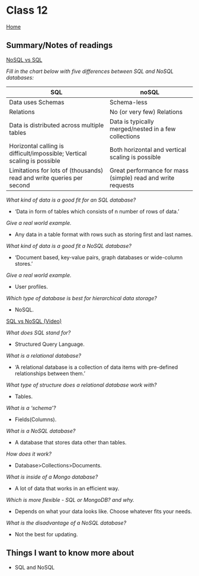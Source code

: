 
# Class 12

[Home](https://markjackson28.github.io/reading-notes/)

## Summary/Notes of readings

[NoSQL vs SQL](https://www.thegeekstuff.com/2014/01/sql-vs-nosql-db/?utm_source=tuicool)

*Fill in the chart below with five differences between SQL and NoSQL databases:*

| SQL                                                                      | noSQL                                                       |
|--------------------------------------------------------------------------|-------------------------------------------------------------|
| Data uses Schemas                                                        | Schema-less                                                 |
| Relations                                                                | No (or very few) Relations                                  |
| Data is distributed across multiple tables                               | Data is typically merged/nested in a few collections        |
| Horizontal calling is difficult/impossible; Vertical scaling is possible | Both horizontal and vertical scaling is possible            |
| Limitations for lots of (thousands) read and write queries per second    | Great performance for mass (simple) read and write requests |

*What kind of data is a good fit for an SQL database?*

- ‘Data in form of tables which consists of n number of rows of data.’

*Give a real world example.*

- Any data in a table format with rows such as storing first and last names.

*What kind of data is a good fit a NoSQL database?*

- ‘Document based, key-value pairs, graph databases or wide-column stores.’

*Give a real world example.*

- User profiles.

*Which type of database is best for hierarchical data storage?*

- NoSQL.

[SQL vs NoSQL (Video)](https://www.youtube.com/watch?v=ZS_kXvOeQ5Y)

*What does SQL stand for?*

- Structured Query Language.

*What is a relational database?*

- ‘A relational database is a collection of data items with pre-defined relationships between them.’ 

*What type of structure does a relational database work with?*

- Tables.

*What is a ‘schema’?*

- Fields(Columns).

*What is a NoSQL database?*

- A database that stores data other than tables.

*How does it work?*

- Database>Collections>Documents.

*What is inside of a Mongo database?*

- A lot of data that works in an efficient way.

*Which is more flexible - SQL or MongoDB? and why.*

- Depends on what your data looks like. Choose whatever fits your needs.

*What is the disadvantage of a NoSQL database?*

- Not the best for updating.

## Things I want to know more about

- SQL and NoSQL
